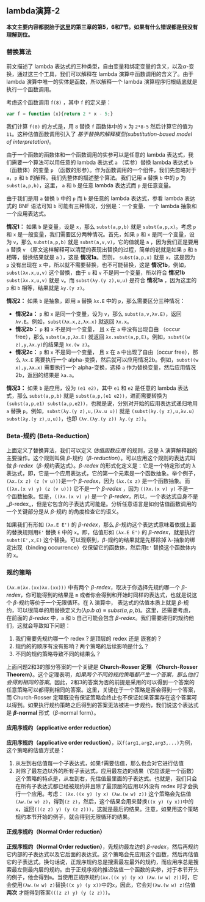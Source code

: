 ## lambda演算-2
__本文主要内容都脱胎于[这里](https://opendsa.cs.vt.edu/ODSA/Books/PL/html/index.html#lambda-calculus)的第三章的第5，6和7节。如果有什么错误都是我没有理解到位。__
### 替换算法
前文描述了 lambda 表达式的三种类型，自由变量和绑定变量的含义，以及$\alpha$-变换，通过这三个工具，我们可以解释在 lambda 演算中函数调用的含义了。由于 lambda 演算中唯一的实体是函数，所以解释一个 lambda 演算程序归根结底就是执行一个函数调用。

考虑这个函数调用 `f(8)` ，其中 `f` 的定义是：
```Javascript
var f = function (x){return 2 * x - 5;}
```
我们计算 `f(8)` 的方式是，用 `8` 替换 `f` 函数体中的 `x` 为 `2*8-5` 然后计算它的值为 `11`。这种估值函数调用引入了 _基于替换的解释模型(substitution-based model of interpretation)_。

由于一个函数的函数体和一个函数调用的实参可以是任意的 lambda 表达式，我们需要一个算法可以用任意的 lambda 表达式 `a` （实参）替换 lambda 表达式 `b` （函数体）的变量 `p` （函数的形参）。作为函数调用的一个组件，我们先忽略对于 `a`，`p` 和 `b` 的解释。我们先整体的描述整个算法。我们记用 `a` 替换 `b` 中的 `p` 为 `subst(a,p,b)`，这里， `a` 和 `b` 是任意 lambda 表达式而 `p` 是任意变量。

由于我们是用 `a` 替换 `b` 中的 `p` 而 `b` 是任意的 lambda 表达式，参看 lambda 表达式的 BNF 语法可知 `b` 可能有三种情况，分别是：一个变量、一个 lambda 抽象和一个应用表达式。

__情况1：__ 如果 `b` 是变量，设是 `x`，那么 `subst(a,p,b)` 就是 `subst(a,p,x)`。考虑 `p` 和 `x` 是一般变量，我们需要区分两种情况。首先，如果 `p` 和 `x` 是同一个变量，设为 `v`，那么 `subst(a,p,b)` 就是 `subst(a,v,v)`，它的值就是 `a` ，因为我们正是要用 `a` 替换 `v` （原文这样解释可以清楚的表现出替换的过程，简单的说就是如果 `p` 和 `b` 相等，替换结果就是 `a` ），这是 __情况1a__。否则， `subst(a,p,x)` 就是 `x`，这是因为 `p` 没有出现在 `x` 中，所以就不需要替换，也不可能替换，这是 __情况1b__。例如，`subst(λx.x,u,v)` 这个替换，由于 `u` 和 `v` 不是同一个变量，所以符合 __情况1b__ `subst(λx.x,u,v)` 就是 `v`。而 `subst(λy.(y z),u,u)` 是符合 __情况1a__ ，因为这里的 `p` 和 `b` 相等，结果就是 `λy.(y z)`。

__情况2：__ 如果 `b` 是抽象，即用 `a` 替换 `λx.E` 中的 `p`，那么需要区分三种情况：
  * __情况2a：__ `p` 和 `x` 是同一个变量，设为 `v`，那么  `subst(a,v,λv.E)`，返回 `λv.E`。例如，`subst(λx.x,z,λx.x)` 就返回 `λx.x`。
  * __情况2b：__ `p` 和 `x` 不是同一个变量， 且 `x` 在 `a` 中没有出现自由 （occur free），那么 `subst(a,p,λx.E)` 就返回 `λx.subst(a,p,E)`。例如，`subst((w z),y,λx.y)`的结果是 `λx.(w z)`。
  * __情况2c：__ `p` 和 `x` 不是同一个变量， 且 `x` 在 `a` 中出现了自由（occur free），那么  `λx.E` 需要执行一个 alpha-变换，然后就可以应用情况2b。例如，`subst((w x),y,λx.x)` 需要执行一个 alpha-变换，选择 `a` 作为替换变量，然后应用情况2b，返回的结果是 `λa.a`。

__情况3：__ 如果 `b` 是应用，设为 `(e1 e2)`，其中 `e1` 和 `e2` 是任意的 lambda 表达式，那么 `subst(a,p,b)` 就是 `subst(a,p,(e1 e2))`，进而需要转换为 `(subst(a,p,e1) subst(a,p,e2))`，也就是说，分别对开始的应用表达式递归地用 `a` 替换 `p`。例如，`subst(λy.(y z),u,(λv.u u))` 就是 `(subst(λy.(y z),u,λv.u) subst(λy.(y z),u,u))`，也即 `(λv.(λy.(y z)) λy.(y z))`。

### Beta-规约 (Beta-Reduction)
上面定义了替换算法，我们可以定义 _估值函数应用_ 的规则，这是 λ 演算解释器的主要操作。这个规则叫做 $\beta$-规约（_$\beta$-reduction_）。可以应用这个规则的表达式叫做 _$\beta$-redex_（$\beta$-规约表达式）。_$\beta$-redex_ 的形式化定义是：它是一个特定形式的 λ 表达式，即，它是一个应用表达式，它的第一个元素是一个函数抽象。举个例子，`(λx.(x z) (z (v u)))`是一个 _$\beta$-redex_，因为 `(λx.(x z)` 是一个函数抽象。而 `((λx.(x v) y) (z (v u)))` 它不是一个 _$\beta$-redex_ ，因为 `((λx.(x v) y)` 不是一个函数抽象。但是，`((λx.(x v) y)` 是一个 _$\beta$-redex_，所以，一个表达式自身不是_$\beta$-redex_，但是它包含的子表达式可能是。分析任意语言是如何估值函数调用的一个关键部分是从 $\beta$-规约 的角度检查它的语义。

如果我们有形如 `(λx.E E')` 的 _$\beta$-redex_，那么 $\beta$-规约这个表达式意味着依据上面的替换规则用`E'` 替换 `E` 中的 `x`。即，估值形如 `(λx.E E')` 的 _$\beta$-redex_，就是执行 `subst(E',x,E)` 这个替换。可以观察到，$\beta$-规约的结果就是先移除掉 λ-抽象的绑定出现（binding occurrence）仅保留它的函数体，然后用`E'` 替换这个函数体内的 `x`。
### 规约策略
`(λx.m(λx.(xx)λx.(xx)))` 中有两个 _$\beta$-redex_，取决于你选择先规约哪一个 _$\beta$-redex_，你可能得到的结果是 `m` 或者你会得到和开始时同样的表达式，也就是说这个 $\beta$-规约等价于一个无限循环。在 λ 演算中， 表达式的估值本质上就是 $\beta$-规约，可以很简单的用替换定义为$(\lambda p.b\;a) \equiv subst(a,p,b)$。这里，还需要考虑，在前面的 _$\beta$-redex_ 中，`a` 和 `b` 自己可能会包含 _$\beta$-redex_。我们需要递归的规约他们，这就会导致如下问题：
1. 我们需要先规约哪一个 redex？是顶层的 redex 还是 嵌套的？
2. 规约的的顺序有没有影响？两个策略的后续影响是什么？
3. 不同的规约策略导致不同的结果么？

上面问题2和3的部分答案的一个关键是 __Church-Rosser 定理 （Church-Rosser Theorem）__。这个定理表明，_如果两个不同的规约策略都产生一个答案，那么他们会得到相同的答案_。因此，2和3的答案为否的前提是采用的可以得到一个答案的任意策略可以都得到相同的答案。这里，关键在于一个策略是否会得到一个答案，而 Church-Rosser 定理既没有保证策略会终止也不保证如果答案存在这个答案可以得到。如果执行规约策略之后得到的答案无法被进一步规约，我们说这个表达式是 __$\beta$-normal__ 形式（$\beta$-normal form）。
#### 应用序规约（applicative order reduction）
 __应用序规约（applicative order reduction）__，以`f(arg1,arg2,arg3,...)`为例，这个策略的估值方式是：
1. 从左到右估值每一个子表达式，如果`f`需要估值，那么也会对它进行估值
2. 对除了最左边以外的所有子表达式，应用最左边的结果（它应该是一个函数）
这个策略的特点是，从左到右，先估值最里面的子表达式。也就是，我们只会在所有子表达式都已经被规约并且除了最顶层的应用以外没有 redex 时才会执行一个应用。考虑：
`(λx.((x y) (y x) (λw.(w w) z))`
这个策略会先估值`(λw.(w w) z)`，得到`(z z)`，然后，这个结果会用来替换`((x y) (y x))`中的`x`，返回`(((z z) y) (y (z z)))`，这就是最后的结果。注意，如果用这个策略规约本节开始的例子，就会得到无限循环的结果。

#### 正规序规约（Normal Order reduction）
 __正规序规约（Normal Order reduction）__，先规约最左边的 _$\beta$-redex_，然后再规约它内部的子表达式以及它后面的表达式。这个策略会先应用这个函数，然后再估值它的子表达式。换句话说，正规序规约总是搜索最左最外的规约，而应用序总是搜索最左侧最内层的规约。由于正规序规约推迟估值一个函数的实参，对于本节开头的例子，他会得到`m`。当使用正规序规约`(λx.((x y) (y x) (λw.(w w) z))`时，它会使用`(λw.(w w) z)`替换`((x y) (y x))`中的`x`，因此，它会对`(λw.(w w) z)`估值 __两次__ 才能得到答案`(((z z) y) (y (z z)))`。